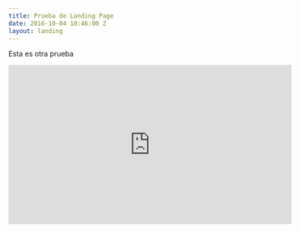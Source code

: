 ```yaml
---
title: Prueba de Landing Page
date: 2016-10-04 18:46:00 Z
layout: landing
---
```


Esta es otra prueba 
 <iframe width="560" height="315" src="https://www.youtube.com/embed/D2SoGHFM18I" frameborder="0" allowfullscreen></iframe>
